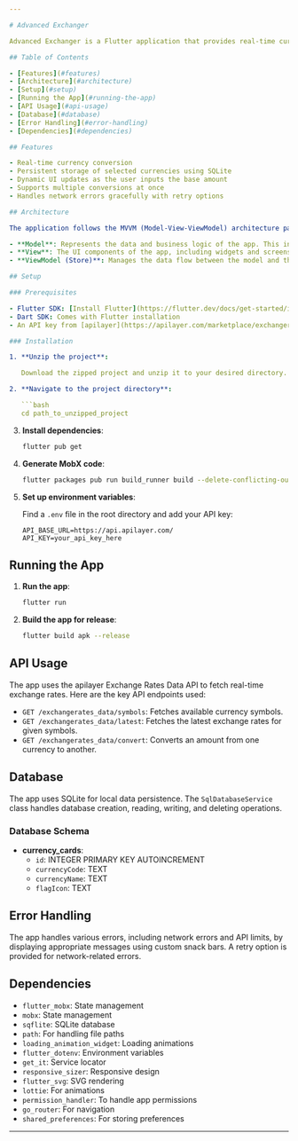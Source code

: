 ```yaml
---

# Advanced Exchanger

Advanced Exchanger is a Flutter application that provides real-time currency conversion. The app allows users to input an amount in a base currency and dynamically convert it to multiple other currencies.

## Table of Contents

- [Features](#features)
- [Architecture](#architecture)
- [Setup](#setup)
- [Running the App](#running-the-app)
- [API Usage](#api-usage)
- [Database](#database)
- [Error Handling](#error-handling)
- [Dependencies](#dependencies)

## Features

- Real-time currency conversion
- Persistent storage of selected currencies using SQLite
- Dynamic UI updates as the user inputs the base amount
- Supports multiple conversions at once
- Handles network errors gracefully with retry options

## Architecture

The application follows the MVVM (Model-View-ViewModel) architecture pattern, which is particularly well-suited for Flutter applications as it separates the business logic from the UI. Here's a brief explanation of the main components:

- **Model**: Represents the data and business logic of the app. This includes classes like `CurrencyCardModel` and the `SqlDatabaseService` for database operations.
- **View**: The UI components of the app, including widgets and screens like `HomePage` and `CurrencyCardWidget`.
- **ViewModel (Store)**: Manages the data flow between the model and the view. We used the MobX package to create stores like `CurrencyStore` which handle state management and business logic.

## Setup

### Prerequisites

- Flutter SDK: [Install Flutter](https://flutter.dev/docs/get-started/install)
- Dart SDK: Comes with Flutter installation
- An API key from [apilayer](https://apilayer.com/marketplace/exchangerates_data-api) 

### Installation

1. **Unzip the project**:

   Download the zipped project and unzip it to your desired directory.

2. **Navigate to the project directory**:

   ```bash
   cd path_to_unzipped_project
   ```

3. **Install dependencies**:

   ```bash
   flutter pub get
   ```

4. **Generate MobX code**:

   ```bash
   flutter packages pub run build_runner build --delete-conflicting-outputs
   ```

5. **Set up environment variables**:

   Find a `.env` file in the root directory and add your API key:

   ```
   API_BASE_URL=https://api.apilayer.com/
   API_KEY=your_api_key_here
   ```

## Running the App

1. **Run the app**:

   ```bash
   flutter run
   ```

2. **Build the app for release**:

   ```bash
   flutter build apk --release
   ```

## API Usage

The app uses the apilayer Exchange Rates Data API to fetch real-time exchange rates. Here are the key API endpoints used:

- `GET /exchangerates_data/symbols`: Fetches available currency symbols.
- `GET /exchangerates_data/latest`: Fetches the latest exchange rates for given symbols.
- `GET /exchangerates_data/convert`: Converts an amount from one currency to another.

## Database

The app uses SQLite for local data persistence. The `SqlDatabaseService` class handles database creation, reading, writing, and deleting operations.

### Database Schema

- **currency_cards**:
  - `id`: INTEGER PRIMARY KEY AUTOINCREMENT
  - `currencyCode`: TEXT
  - `currencyName`: TEXT
  - `flagIcon`: TEXT

## Error Handling

The app handles various errors, including network errors and API limits, by displaying appropriate messages using custom snack bars. A retry option is provided for network-related errors.

## Dependencies

- `flutter_mobx`: State management
- `mobx`: State management
- `sqflite`: SQLite database
- `path`: For handling file paths
- `loading_animation_widget`: Loading animations
- `flutter_dotenv`: Environment variables
- `get_it`: Service locator
- `responsive_sizer`: Responsive design
- `flutter_svg`: SVG rendering
- `lottie`: For animations
- `permission_handler`: To handle app permissions
- `go_router`: For navigation
- `shared_preferences`: For storing preferences

---
```

